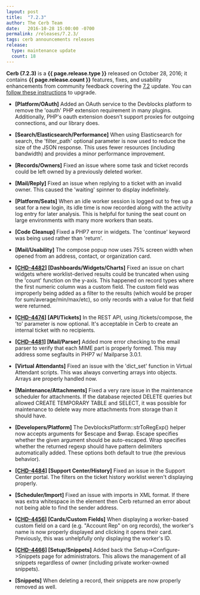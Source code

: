 ```yaml
---
layout: post
title:  "7.2.3"
author: The Cerb Team
date:   2016-10-28 15:00:00 -0700
permalink: /releases/7.2.3/
tags: cerb announcements releases
release:
  type: maintenance update
  count: 18
---
```


**Cerb (7.2.3)** is a **{{ page.release.type }}** released on October 28, 2016; it contains **{{ page.release.count }}** features, fixes, and usability enhancements from community feedback covering the [7.2](/releases/7.2/) update.  You can [follow these instructions](/docs/upgrading/) to upgrade.

* **[Platform/OAuth]** Added an OAuth service to the Devblocks platform to remove the 'oauth' PHP extension requirement in many plugins.  Additionally, PHP's oauth extension doesn't support proxies for outgoing connections, and our library does.

* **[Search/Elasticsearch/Performance]** When using Elasticsearch for search, the 'filter_path' optional parameter is now used to reduce the size of the JSON response. This uses fewer resources (including bandwidth) and provides a minor performance improvement.

* **[Records/Owners]** Fixed an issue where some task and ticket records could be left owned by a previously deleted worker.

* **[Mail/Reply]** Fixed an issue when replying to a ticket with an invalid owner. This caused the 'waiting' spinner to display indefinitely.

* **[Platform/Seats]** When an idle worker session is logged out to free up a seat for a new login, its idle time is now recorded along with the activity log entry for later analysis. This is helpful for tuning the seat count on large environments with many more workers than seats.

* **[Code Cleanup]** Fixed a PHP7 error in widgets.  The 'continue' keyword was being used rather than 'return'.

* **[Mail/Usability]** The compose popup now uses 75% screen width when opened from an address, contact, or organization card.

* **[[CHD-4482]](https://wgmdev.atlassian.net/browse/CHD-4482) [Dashboards/Widgets/Charts]** Fixed an issue on chart widgets where worklist-derived results could be truncated when using the 'count' function on the y-axis. This happened on record types where the first numeric column was a custom field. The custom field was improperly being added as a filter to the results (which would be proper for sum/average/min/max/etc), so only records with a value for that field were returned.

* **[[CHD-4474]](https://wgmdev.atlassian.net/browse/CHD-4474) [API/Tickets]** In the REST API, using /tickets/compose, the 'to' parameter is now optional. It's acceptable in Cerb to create an internal ticket with no recipients.

* **[[CHD-4481]](https://wgmdev.atlassian.net/browse/CHD-4481) [Mail/Parser]** Added more error checking to the email parser to verify that each MIME part is properly formed. This may address some segfaults in PHP7 w/ Mailparse 3.0.1.

* **[Virtual Attendants]** Fixed an issue with the 'dict_set' function in Virtual Attendant scripts. This was always converting arrays into objects. Arrays are properly handled now.

* **[Maintenance/Attachments]** Fixed a very rare issue in the maintenance scheduler for attachments.  If the database rejected DELETE queries but allowed CREATE TEMPORARY TABLE and SELECT, it was possible for maintenance to delete way more attachments from storage than it should have.

* **[Developers/Platform]** The DevblocksPlatform::strToRegExp() helper now accepts arguments for $escape and $wrap.  Escape specifies whether the given argument should be auto-escaped. Wrap specifies whether the returned regexp should have pattern delimiters automatically added. These options both default to true (the previous behavior).

* **[[CHD-4484]](https://wgmdev.atlassian.net/browse/CHD-4484) [Support Center/History]** Fixed an issue in the Support Center portal. The filters on the ticket history worklist weren't displaying properly.

* **[Scheduler/Import]** Fixed an issue with imports in XML format. If there was extra whitespace in the <headers> element then Cerb returned an error about not being able to find the sender address.

* **[[CHD-4456]](https://wgmdev.atlassian.net/browse/CHD-4456) [Cards/Custom Fields]** When displaying a worker-based custom field on a card (e.g. "Account Rep" on org records), the worker's name is now properly displayed and clicking it opens their card. Previously, this was unhelpfully only displaying the worker's ID.

* **[[CHD-4466]](https://wgmdev.atlassian.net/browse/CHD-4466) [Setup/Snippets]** Added back the Setup->Configure->Snippets page for administrators. This allows the management of all snippets regardless of owner (including private worker-owned snippets).

* **[Snippets]** When deleting a record, their snippets are now properly removed as well.

